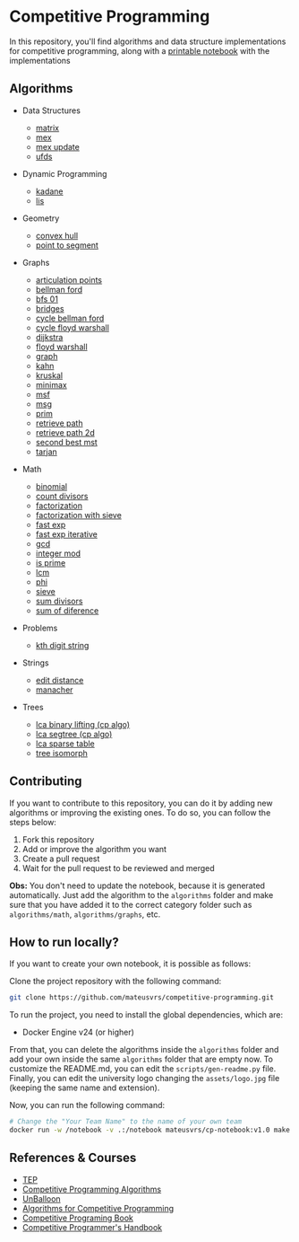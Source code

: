 # Competitive Programming

In this repository, you'll find algorithms and data structure implementations for competitive programming, along with a [printable notebook](./notebook.pdf) with the implementations

## Algorithms

- Data Structures
  - [matrix](/algorithms/data-structures/matrix.cpp)
  - [mex](/algorithms/data-structures/mex.cpp)
  - [mex update](/algorithms/data-structures/mex-update.cpp)
  - [ufds](/algorithms/data-structures/ufds.cpp)

- Dynamic Programming
  - [kadane](/algorithms/dynamic-programming/kadane.cpp)
  - [lis](/algorithms/dynamic-programming/lis.cpp)

- Geometry
  - [convex hull](/algorithms/geometry/convex-hull.cpp)
  - [point to segment](/algorithms/geometry/point-to-segment.cpp)

- Graphs
  - [articulation points](/algorithms/graphs/articulation-points.cpp)
  - [bellman ford](/algorithms/graphs/bellman-ford.cpp)
  - [bfs 01](/algorithms/graphs/bfs-01.cpp)
  - [bridges](/algorithms/graphs/bridges.cpp)
  - [cycle bellman ford](/algorithms/graphs/cycle-bellman-ford.cpp)
  - [cycle floyd warshall](/algorithms/graphs/cycle-floyd-warshall.cpp)
  - [dijkstra](/algorithms/graphs/dijkstra.cpp)
  - [floyd warshall](/algorithms/graphs/floyd-warshall.cpp)
  - [graph](/algorithms/graphs/graph.cpp)
  - [kahn](/algorithms/graphs/kahn.cpp)
  - [kruskal](/algorithms/graphs/kruskal.cpp)
  - [minimax](/algorithms/graphs/minimax.cpp)
  - [msf](/algorithms/graphs/msf.cpp)
  - [msg](/algorithms/graphs/msg.cpp)
  - [prim](/algorithms/graphs/prim.cpp)
  - [retrieve path](/algorithms/graphs/retrieve-path.cpp)
  - [retrieve path 2d](/algorithms/graphs/retrieve-path-2d.cpp)
  - [second best mst](/algorithms/graphs/second-best-mst.cpp)
  - [tarjan](/algorithms/graphs/tarjan.cpp)

- Math
  - [binomial](/algorithms/math/binomial.cpp)
  - [count divisors](/algorithms/math/count-divisors.cpp)
  - [factorization](/algorithms/math/factorization.cpp)
  - [factorization with sieve](/algorithms/math/factorization-with-sieve.cpp)
  - [fast exp](/algorithms/math/fast-exp.cpp)
  - [fast exp iterative](/algorithms/math/fast-exp-iterative.cpp)
  - [gcd](/algorithms/math/gcd.cpp)
  - [integer mod](/algorithms/math/integer-mod.cpp)
  - [is prime](/algorithms/math/is-prime.cpp)
  - [lcm](/algorithms/math/lcm.cpp)
  - [phi](/algorithms/math/phi.cpp)
  - [sieve](/algorithms/math/sieve.cpp)
  - [sum divisors](/algorithms/math/sum-divisors.cpp)
  - [sum of diference](/algorithms/math/sum-of-diference.cpp)

- Problems
  - [kth digit string](/algorithms/problems/kth-digit-string.cpp)

- Strings
  - [edit distance](/algorithms/strings/edit-distance.cpp)
  - [manacher](/algorithms/strings/manacher.cpp)

- Trees
  - [lca binary lifting (cp algo)](/algorithms/trees/lca-binary-lifting-(cp-algo).cpp)
  - [lca segtree (cp algo)](/algorithms/trees/lca-segtree-(cp-algo).cpp)
  - [lca sparse table](/algorithms/trees/lca-sparse-table.cpp)
  - [tree isomorph](/algorithms/trees/tree_isomorph.cpp)

## Contributing

If you want to contribute to this repository, you can do it by adding new algorithms or improving the existing ones. To do so, you can follow the steps below:

1. Fork this repository
2. Add or improve the algorithm you want
3. Create a pull request
4. Wait for the pull request to be reviewed and merged

**Obs:** You don't need to update the notebook, because it is generated automatically. Just add the algorithm to the `algorithms` folder and make sure that you have added it to the correct category folder such as `algorithms/math`, `algorithms/graphs`, etc.

## How to run locally?

If you want to create your own notebook, it is possible as follows:

Clone the project repository with the following command:

```bash
git clone https://github.com/mateusvrs/competitive-programming.git
```

To run the project, you need to install the global dependencies, which are:

- Docker Engine v24 (or higher)

From that, you can delete the algorithms inside the `algorithms` folder and add your own inside the same `algorithms` folder that are empty now. To customize the README.md, you can edit the `scripts/gen-readme.py` file. Finally, you can edit the university logo changing the `assets/logo.jpg` file (keeping the same name and extension).

Now, you can run the following command:

```bash
# Change the "Your Team Name" to the name of your own team
docker run -w /notebook -v .:/notebook mateusvrs/cp-notebook:v1.0 make team_name="Your Team Name"      
```

## References & Courses

- [TEP](https://github.com/edsomjr/TEP)
- [Competitive Programming Algorithms](https://github.com/iagorrr/Competitive-Programming-Algorithms)
- [UnBalloon](https://github.com/UnBalloon/programacao-competitiva)
- [Algorithms for Competitive Programming](https://cp-algorithms.com/)
- [Competitive Programing Book](https://cpbook.net/details?cp=4)
- [Competitive Programmer's Handbook](https://cses.fi/book/book.pdf)

